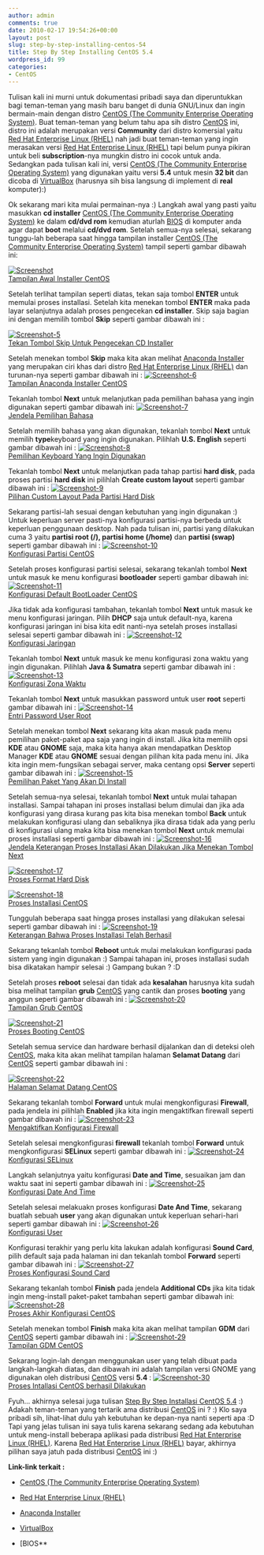 ```yaml
---
author: admin
comments: true
date: 2010-02-17 19:54:26+00:00
layout: post
slug: step-by-step-installing-centos-54
title: Step By Step Installing CentOS 5.4
wordpress_id: 99
categories:
- CentOS
---
```


Tulisan kali ini murni untuk dokumentasi pribadi saya dan diperuntukkan bagi teman-teman yang masih baru banget di dunia GNU/Linux dan ingin bermain-main dengan distro [CentOS (The Community Enterprise Operating System)](http://centos.org/). Buat teman-teman yang belum tahu apa sih distro [CentOS](http://centos.org/) ini, distro ini adalah merupakan versi **Community** dari distro komersial yaitu [Red Hat Enterprise Linux (RHEL)](http://www.redhat.com/) nah jadi buat teman-teman yang ingin merasakan versi [Red Hat Enterprise Linux (RHEL)](http://www.redhat.com/) tapi belum punya pikiran untuk beli **subscription**-nya mungkin distro ini cocok untuk anda. Sedangkan pada tulisan kali ini, versi [CentOS (The Community Enterprise Operating System)](http://centos.org/) yang digunakan yaitu versi **5.4** untuk mesin **32 bit** dan dicoba di [VirtualBox](http://www.virtualbox.org/) (harusnya sih bisa langsung di implement di **real** komputer):)

Ok sekarang mari kita mulai permainan-nya :) Langkah awal yang pasti yaitu masukkan **cd installer**  [CentOS (The Community Enterprise Operating System)](http://centos.org/) ke dalam **cd/dvd rom** kemudian aturlah [BIOS](http://en.wikipedia.org/wiki/BIOS) di komputer anda agar dapat **boot** melalui **cd/dvd rom**. Setelah semua-nya selesai, sekarang tunggu-lah beberapa saat hingga tampilan installer [CentOS (The Community Enterprise Operating System)](http://centos.org/) tampil seperti gambar dibawah ini:

[![Screenshot](http://farm5.static.flickr.com/4004/4365803644_9d48265f49.jpg)  
Tampilan Awal Installer CentOS](http://www.flickr.com/photos/10243554@N02/4365803644/)

Setelah terlihat tampilan seperti diatas, tekan saja tombol **ENTER** untuk memulai proses installasi. Setelah kita menekan tombol **ENTER** maka pada layar selanjutnya adalah proses pengecekan **cd installer**. Skip saja bagian ini dengan memilih tombol **Skip** seperti gambar dibawah ini :

[![Screenshot-5](http://farm3.static.flickr.com/2708/4365803646_f88bc45cf6.jpg)  
Tekan Tombol Skip Untuk Pengecekan CD Installer](http://www.flickr.com/photos/10243554@N02/4365803646/)
<!-- more -->
Setelah menekan tombol **Skip** maka kita akan melihat [Anaconda Installer](http://en.wikipedia.org/wiki/Anaconda_%28installer%29) yang merupakan ciri khas dari distro [Red Hat Enterprise Linux (RHEL)](http://www.redhat.com/) dan turunan-nya seperti gambar dibawah ini :
[![Screenshot-6](http://farm5.static.flickr.com/4066/4365803648_c864ff60eb.jpg)  
Tampilan Anaconda Installer CentOS](http://www.flickr.com/photos/10243554@N02/4365803648/)

Tekanlah tombol **Next** untuk melanjutkan pada pemilihan bahasa yang ingin digunakan seperti gambar dibawah ini:
[![Screenshot-7](http://farm3.static.flickr.com/2737/4365803654_2803a3a9c9.jpg)  
Jendela Pemilihan Bahasa](http://www.flickr.com/photos/10243554@N02/4365803654/)

Setelah memilih bahasa yang akan digunakan, tekanlah tombol **Next** untuk memilih **type**keyboard yang ingin digunakan. Pilihlah **U.S. English** seperti gambar dibawah ini :
[![Screenshot-8](http://farm5.static.flickr.com/4035/4365803664_dc1fe85d50.jpg)  
Pemilihan Keyboard Yang Ingin Digunakan](http://www.flickr.com/photos/10243554@N02/4365803664/)

Tekanlah tombol **Next** untuk melanjutkan pada tahap partisi **hard disk**, pada proses partisi **hard disk** ini pilihlah **Create custom layout** seperti gambar dibawah ini :
[![Screenshot-9](http://farm5.static.flickr.com/4047/4365803672_865d51a684.jpg)  
Pilihan Custom Layout Pada Partisi Hard Disk](http://www.flickr.com/photos/10243554@N02/4365803672/)

Sekarang partisi-lah sesuai dengan kebutuhan yang ingin digunakan :) Untuk keperluan server pasti-nya konfigurasi partisi-nya berbeda untuk keperluan penggunaan desktop. Nah pada tulisan ini, partisi yang dilakukan cuma 3 yaitu **partisi root (/), partisi home (/home)** dan **partisi (swap)** seperti gambar dibawah ini :
[![Screenshot-10](http://farm5.static.flickr.com/4042/4365895712_2f94d73393.jpg)  
Konfigurasi Partisi CentOS](http://www.flickr.com/photos/10243554@N02/4365895712/)

Setelah proses konfigurasi partisi selesai, sekarang tekanlah tombol **Next** untuk masuk ke menu konfigurasi **bootloader** seperti gambar dibawah ini:
[![Screenshot-11](http://farm5.static.flickr.com/4041/4365895714_5a2a5f2585.jpg)  
Konfigurasi Default BootLoader CentOS](http://www.flickr.com/photos/10243554@N02/4365895714/)

Jika tidak ada konfigurasi tambahan, tekanlah tombol **Next** untuk masuk ke menu konfigurasi jaringan. Pilih **DHCP** saja untuk default-nya, karena konfigurasi jaringan ini bisa kita edit nanti-nya setelah proses installasi selesai seperti gambar dibawah ini :
[![Screenshot-12](http://farm3.static.flickr.com/2739/4365895716_94d5aa82fc.jpg)  
Konfigurasi Jaringan](http://www.flickr.com/photos/10243554@N02/4365895716/)

Tekanlah tombol **Next** untuk masuk ke menu konfigurasi zona waktu yang ingin digunakan. Pilihlah **Java & Sumatra** seperti gambar dibawah ini :
[![Screenshot-13](http://farm3.static.flickr.com/2751/4365895718_580a06f9e2.jpg)  
Konfigurasi Zona Waktu](http://www.flickr.com/photos/10243554@N02/4365895718/)

Tekanlah tombol **Next** untuk masukkan password untuk user **root** seperti gambar dibawah ini :
[![Screenshot-14](http://farm3.static.flickr.com/2692/4365895724_15634c5d51.jpg)  
Entri Password User Root](http://www.flickr.com/photos/10243554@N02/4365895724/)

Setelah menekan tombol **Next** sekarang kita akan masuk pada menu pemilihan paket-paket apa saja yang ingin di install. Jika kita memilih opsi **KDE** atau **GNOME** saja, maka kita hanya akan mendapatkan Desktop Manager **KDE** atau **GNOME** sesuai dengan pilihan kita pada menu ini. Jika kita ingin mem-fungsikan sebagai server, maka centang opsi **Server** seperti gambar dibawah ini :
[![Screenshot-15](http://farm3.static.flickr.com/2787/4365895726_c27e25917f.jpg)  
Pemilihan Paket Yang Akan Di Install](http://www.flickr.com/photos/10243554@N02/4365895726/)

Setelah semua-nya selesai, tekanlah tombol **Next** untuk mulai tahapan installasi. Sampai tahapan ini proses installasi belum dimulai dan jika ada konfigurasi yang dirasa kurang pas kita bisa menekan tombol **Back** untuk melakukan konfigurasi ulang dan sebaliknya jika dirasa tidak ada yang perlu di konfigurasi ulang maka kita bisa menekan tombol **Next** untuk memulai proses installasi seperti gambar dibawah ini :
[![Screenshot-16](http://farm5.static.flickr.com/4065/4365931058_aa94717686.jpg)  
Jendela Keterangan Proses Installasi Akan Dilakukan Jika Menekan Tombol Next](http://www.flickr.com/photos/10243554@N02/4365931058/)

[![Screenshot-17](http://farm5.static.flickr.com/4002/4365931062_25d70dcf2d.jpg)  
Proses Format Hard Disk ](http://www.flickr.com/photos/10243554@N02/4365931062/)

[![Screenshot-18](http://farm5.static.flickr.com/4042/4365931066_703ae9984f.jpg)  
Proses Installasi CentOS](http://www.flickr.com/photos/10243554@N02/4365931066/)

Tunggulah beberapa saat hingga proses installasi yang dilakukan selesai seperti gambar dibawah ini :
[![Screenshot-19](http://farm5.static.flickr.com/4026/4365931070_2709f7c6eb.jpg)  
Keterangan Bahwa Proses Installasi Telah Berhasil](http://www.flickr.com/photos/10243554@N02/4365931070/)

Sekarang tekanlah tombol **Reboot** untuk mulai melakukan konfigurasi  pada sistem yang ingin digunakan :) Sampai tahapan ini, proses installasi sudah bisa dikatakan hampir selesai :) Gampang bukan ? :D

Setelah proses **reboot** selesai dan tidak ada **kesalahan** harusnya kita sudah bisa melihat tampilan **grub** [CentOS](http://centos.org/) yang cantik dan proses **booting** yang anggun seperti gambar dibawah ini :
[![Screenshot-20](http://farm5.static.flickr.com/4020/4365931072_dc10aa7471.jpg)  
Tampilan Grub CentOS](http://www.flickr.com/photos/10243554@N02/4365931072/)

[![Screenshot-21](http://farm5.static.flickr.com/4049/4365931074_a975422ec5.jpg)  
Proses Booting CentOS](http://www.flickr.com/photos/10243554@N02/4365931074/)

Setelah semua service dan hardware berhasil dijalankan dan di deteksi oleh [CentOS](http://centos.org/), maka kita akan melihat tampilan halaman **Selamat Datang** dari [CentOS](http://centos.org/) seperti gambar dibawah ini :

[![Screenshot-22](http://farm3.static.flickr.com/2757/4365240361_ac28771202.jpg)  
Halaman Selamat Datang CentOS](http://www.flickr.com/photos/10243554@N02/4365240361/)

Sekarang tekanlah tombol **Forward** untuk mulai mengkonfigurasi **Firewall**, pada jendela ini pilihlah **Enabled** jika kita ingin mengaktifkan firewall seperti gambar dibawah ini :
[![Screenshot-23](http://farm5.static.flickr.com/4017/4365240363_ef631b0f79.jpg)  
Mengaktifkan Konfigurasi Firewall](http://www.flickr.com/photos/10243554@N02/4365240363/)

Setelah selesai mengkonfigurasi **firewall** tekanlah tombol **Forward** untuk mengkonfigurasi **SELinux** seperti gambar dibawah ini :
[![Screenshot-24](http://farm5.static.flickr.com/4033/4365240367_02d041c952.jpg)  
Konfigurasi SELinux](http://www.flickr.com/photos/10243554@N02/4365240367/)

Langkah selanjutnya yaitu konfigurasi **Date and Time**, sesuaikan jam dan waktu saat ini seperti gambar dibawah ini :
[![Screenshot-25](http://farm5.static.flickr.com/4019/4365240373_d0682c030a.jpg)  
Konfigurasi Date And Time](http://www.flickr.com/photos/10243554@N02/4365240373/)

Setelah selesai melakuakn proses konfigurasi **Date And Time**, sekarang buatlah sebuah **user** yang akan digunakan untuk keperluan sehari-hari seperti gambar dibawah ini :
[![Screenshot-26](http://farm5.static.flickr.com/4017/4365240381_c215e7fbcb.jpg)  
Konfigurasi User](http://www.flickr.com/photos/10243554@N02/4365240381/)

Konfigurasi terakhir yang perlu kita lakukan adalah konfigurasi **Sound Card**, pilih default saja pada halaman ini dan tekanlah tombol **Forward** seperti gambar dibawah ini :
[![Screenshot-27](http://farm3.static.flickr.com/2756/4365240383_0c00651570.jpg)  
Proses Konfigurasi Sound Card](http://www.flickr.com/photos/10243554@N02/4365240383/)

Sekarang tekanlah tombol **Finish** pada jendela **Additional CDs** jika kita tidak ingin meng-install paket-paket tambahan seperti gambar dibawah ini:
[![Screenshot-28](http://farm5.static.flickr.com/4020/4366020094_88f1cb4316.jpg)  
Proses Akhir Konfigurasi CentOS](http://www.flickr.com/photos/10243554@N02/4366020094/)

Setelah menekan tombol **Finish** maka kita akan melihat tampilan **GDM** dari [CentOS](http://centos.org/) seperti gambar dibawah ini :
[![Screenshot-29](http://farm3.static.flickr.com/2788/4366020096_517dc94147.jpg)  
Tampilan GDM CentOS](http://www.flickr.com/photos/10243554@N02/4366020096/)

Sekarang login-lah dengan menggunakan user yang telah dibuat pada langkah-langkah diatas, dan dibawah ini adalah tampilan versi GNOME yang digunakan oleh distribusi [CentOS](http://centos.org/) versi **5.4** :
[![Screenshot-30](http://farm5.static.flickr.com/4005/4366020100_308dbe3930.jpg)  
Proses Intallasi CentOS berhasil Dilakukan](http://www.flickr.com/photos/10243554@N02/4366020100/)

Fyuh... akhirnya selesai juga tulisan [Step By Step Installasi CentOS 5.4]() :) Adakah teman-teman yang tertarik ama distribusi [CentOS](http://centos.org/) ini ? :) Klo saya pribadi sih, lihat-lihat dulu yah kebutuhan ke depan-nya nanti seperti apa :D Tapi yang jelas tulisan ini saya tulis karena sekarang sedang ada kebutuhan untuk meng-install beberapa aplikasi pada distribusi [Red Hat Enterprise Linux (RHEL)](http://www.redhat.com/). Karena [Red Hat Enterprise Linux (RHEL)](http://www.redhat.com/) bayar, akhirnya pilihan saya jatuh pada distribusi [CentOS](http://centos.org/) ini :)

**Link-link terkait :**




  * [CentOS (The Community Enterprise Operating System)](http://centos.org/)


  * [Red Hat Enterprise Linux (RHEL)](http://www.redhat.com/)


  * [Anaconda Installer](http://en.wikipedia.org/wiki/Anaconda_%28installer%29)


  * [VirtualBox](http://www.virtualbox.org/)


  * [BIOS**


